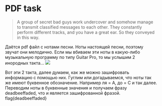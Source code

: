 PDF task
=====================
>A group of secret bad guys work undercover and somehow manage to transmit classified messages to each other. They constantly perform different tracks, and you have a great ear. So they conveyed in this way.

Даётся pdf файл с нотами песни.
Ноты настоящей песни, поэтому звучат они мелодично. Если мы вбиваем эти ноты в какую-либо музыкальную программу по типу Guitar Pro, то мы услышим 2 инородных такта…
![](https://i.imgur.com/1bp2otA.png)

Вот эти 2 такта, далее думаем, как же можно зашифровать информацию с помощью них. Гуглим или догадываемся, что ноты так же имеют буквенное обозначение. Например ля = А, до = C и так далее. Переводим ноты в буквенные значения и получаем фразу
deadbeeffaded, что и является зашифрованной фразой.
flag{deadbeeffaded}
